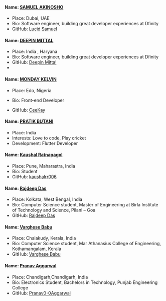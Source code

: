 #### Name: [SAMUEL AKINOSHO](https://github.com/lucidsamuel)
 - Place: Dubai, UAE
 - Bio: Software engineer, building great developer experiences at Dfinity 
 - GitHub: [Lucid Samuel](https://github.com/lucidsamuel)

#### Name: [DEEPIN MITTAL](https://github.com/deepin1506)
 - Place: India , Haryana
 - Bio: Software engineer, building great developer experiences at Dfinity 
 - GitHub: [Deepin Mittal](https://github.com/deepin1506)
 -

#### Name: [MONDAY KELVIN](https://github.com/CeeKayTech)

- Place: Edo, Nigeria

- Bio: Front-end Developer

- GitHub: [CeeKay](https://github.com/CeeKayTech)

#### Name: [PRATIK BUTANI](https://github.com/pratikbutani)

- Place: India
- Interests: Love to code, Play cricket
- Development: Flutter Developer

#### Name: [Kaushal Ratnapagol](https://github.com/Kaushalrr006)
- Place:  Pune, Maharastra, India
- Bio: Student
- GitHub: [kaushalrr006](https://github.com/Kaushalrr006)

#### Name: [Rajdeep Das](https://github.com/rajdeepdas2000)
- Place: Kolkata, West Bengal, India
- Bio: Computer Science student, Master of Engineering at Birla Institute of Technology and Science, Pilani – Goa
- GitHub: [Rajdeep Das](https://github.com/rajdeepdas2000)

#### Name: [Varghese Babu](https://github.com/varghese-babu)
- Place: Chalakudy, Kerala, India
- Bio: Computer Science student, Mar Athanasius College of Engineering, Kothamangalam, Kerala
- GitHub: [Varghese Babu](https://github.com/varghese-babu)

#### Name: [Pranav Aggarwal](https://github.com/Pranav0-0Aggarwal)
- Place: Chandigarh,Chandigarh, India
- Bio: Electronics Student, Bachelors in Technology, Punjab Engineering College
- GitHub: [Pranav0-0Aggarwal](https://github.com/Pranav0-0Aggarwal)
